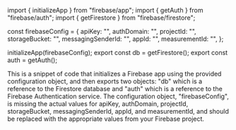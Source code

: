 import { initializeApp } from "firebase/app";
import { getAuth } from "firebase/auth";
import { getFirestore } from "firebase/firestore";

const firebaseConfig = {
apiKey: "",
authDomain: "",
projectId: "",
storageBucket: "",
messagingSenderId: "",
appId: "",
measurementId: "",
};

initializeApp(firebaseConfig);
export const db = getFirestore();
export const auth = getAuth();

This is a snippet of code that initializes a Firebase app using the provided configuration object, and then exports two objects: "db" which is a reference to the Firestore database and "auth" which is a reference to the Firebase Authentication service. The configuration object, "firebaseConfig", is missing the actual values for apiKey, authDomain, projectId, storageBucket, messagingSenderId, appId, and measurementId, and should be replaced with the appropriate values from your Firebase project.
